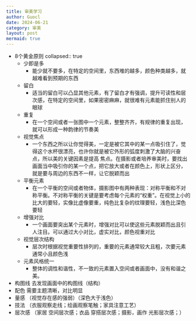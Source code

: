 ```yaml
---
title: 审美学习
author: Guocl
date: 2024-06-21
category: 审美
layout: post
mermaid: true
---
```


- 8个黄金原则
  collapsed:: true
  - 少即是多
    - 能少就不要多，在特定的空间里，东西堆的越多，颜色种类越多，就越难看到预期的东西
  - 留白
    - 适当的留白可以凸显其他元素，有了留白才有强调，提升可读性和层次感，在特定的空间里，如果密密麻麻，就很难有元素能抓住别人的眼球
  - 重复
    - 在一个空间或者一张图中一个元素，整整齐齐，有规律的重复出现，就可以形成一种韵律的节奏美
  - 视觉焦点
    - 一个东西之所以让你觉得美，一定是被它其中的某一点吸引住了，觉得这个水杯很漂亮，也许你就是被它外形的弧度刺激了大脑的兴奋点，所以美的关键因素是提高 焦点。在摄影或者培养审美时，要找出画面当中吸引你的某一个点，把它放大或者在颜色上，形状上区分，就是要与周边的东西不一样，让它脱颖而出
  - 平衡元素
    - 在一个平衡的空间或者物体，摄影图中有两种表现：对称平衡和不对称平衡。不对称平衡的关键是要考虑每个元素的“权重”。在视觉上小的比大的要轻，实像比虚像要重，纯色比复杂的纹理要轻，浅色比深色要轻
  - 增强对比
    - 一个画面要突出某个元素时，增强对比可以使这些元素脱颖而出且引人注目。可以通过大小对比，虚实对比，颜色视重对比
  - 视觉层次结构
    - 层次时根据视觉重要性排列的，重要的元素通常较大且粗，次要元素通常小且颜色浅
  - 元素风格统一
    - 整体的调性和谐性，不一致的元素置入空间或者画面中，没有和谐之美。
- 构图线 去发现画面中的构图线（结构）
- 配色 需要主题清晰，对比明显
- 量感 （视觉存在感的强弱）（深色大于浅色）
- 技法 （衣服观察走线；绘画观察笔触；家具注意工艺）
- 层次感 （家居 空间层次感；衣品 穿搭层次感；摄影，画作 光影层次感；）

